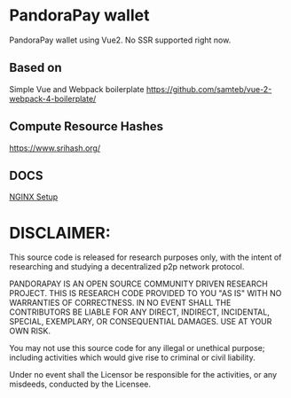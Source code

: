 # PandoraPay wallet

PandoraPay wallet using Vue2. No SSR supported right now.

## Based on

Simple Vue and Webpack boilerplate
https://github.com/samteb/vue-2-webpack-4-boilerplate/

## Compute Resource Hashes
https://www.srihash.org/

## DOCS

[NGINX Setup](/wiki/nginx.md)


# DISCLAIMER:
This source code is released for research purposes only, with the intent of researching and studying a decentralized p2p network protocol.

PANDORAPAY IS AN OPEN SOURCE COMMUNITY DRIVEN RESEARCH PROJECT. THIS IS RESEARCH CODE PROVIDED TO YOU "AS IS" WITH NO WARRANTIES OF CORRECTNESS. IN NO EVENT SHALL THE CONTRIBUTORS BE LIABLE FOR ANY DIRECT, INDIRECT, INCIDENTAL, SPECIAL, EXEMPLARY, OR CONSEQUENTIAL DAMAGES. USE AT YOUR OWN RISK.

You may not use this source code for any illegal or unethical purpose; including activities which would give rise to criminal or civil liability.

Under no event shall the Licensor be responsible for the activities, or any misdeeds, conducted by the Licensee.
